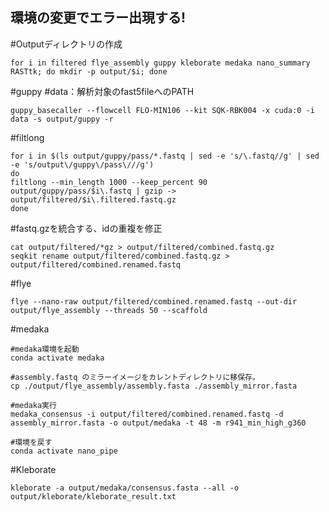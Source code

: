 ## 環境の変更でエラー出現する!

#Outputディレクトリの作成
```
for i in filtered flye_assembly guppy kleborate medaka nano_summary RASTtk; do mkdir -p output/$i; done
```

#guppy
#data：解析対象のfast5fileへのPATH
```
guppy_basecaller --flowcell FLO-MIN106 --kit SQK-RBK004 -x cuda:0 -i data -s output/guppy -r
```

#filtlong
```
for i in $(ls output/guppy/pass/*.fastq | sed -e 's/\.fastq//g' | sed -e 's/output\/guppy\/pass\///g')
do
filtlong --min_length 1000 --keep_percent 90 output/guppy/pass/$i\.fastq | gzip -> output/filtered/$i\.filtered.fastq.gz
done
```

#fastq.gzを統合する、idの重複を修正
```
cat output/filtered/*gz > output/filtered/combined.fastq.gz
seqkit rename output/filtered/combined.fastq.gz > output/filtered/combined.renamed.fastq
```
#flye
```
flye --nano-raw output/filtered/combined.renamed.fastq --out-dir output/flye_assembly --threads 50 --scaffold
```

#medaka
```
#medaka環境を起動
conda activate medaka

#assembly.fastq のミラーイメージをカレントディレクトリに移保存。
cp ./output/flye_assembly/assembly.fasta ./assembly_mirror.fasta

#medaka実行
medaka_consensus -i output/filtered/combined.renamed.fastq -d assembly_mirror.fasta -o output/medaka -t 48 -m r941_min_high_g360

#環境を戻す
conda activate nano_pipe
```

#Kleborate
```
kleborate -a output/medaka/consensus.fasta --all -o output/kleborate/kleborate_result.txt
```




